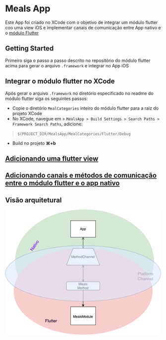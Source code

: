 # Meals App
Este App foi criado no XCode com o objetivo de integrar um módulo flutter coo uma view iOS e implementar
canais de comunicação entre App nativo e o [módulo Flutter](https://github.com/akmerejf/flutter-meals-module)

## Getting Started
Primeiro siga o passo a passo descrito no repositório do módulo flutter acima
para gerar o arquivo `.framework` e integrar no App iOS

## Integrar o módulo flutter no XCode
Após gerar o arquivo `.framework` no diretório especificado no readme do módulo flutter siga os seguintes passos:

- Copie o diretório `MealCategories` inteiro do módulo flutter para a raiz do projeto XCode
- No XCode, navegue em > `MealsApp > Build Settings > Search Paths > Framework Search Paths`, adicione:
> `$(PROJECT_DIR/MealsApp/MealCategories/Flutter/Debug`

- Build no projeto **⌘+b**

## [Adicionando uma flutter view](https://flutter.dev/docs/development/add-to-app/ios/add-flutter-screen)
## [Adicionando canais e métodos de comunicação entre o módulo flutter e o app nativo](https://flutter.dev/docs/development/platform-integration/platform-channels)

## Visão arquitetural

![arquitetura](https://github.com/akmerejf/flutter-meals-module/blob/master/form.png?raw=true)
